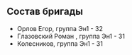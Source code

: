 ## Состав бригады
- Орлов Егор, группа Эн1 - 32
- Глазовский Роман , группа Эн1 - 31 
- Колесников, группа Эн1 - 31

